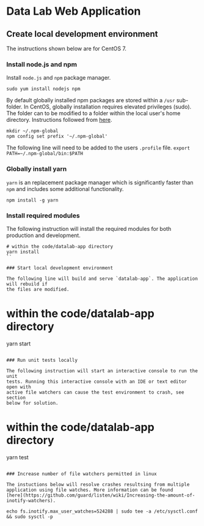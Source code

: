 # Data Lab Web Application

## Create local development environment

The instructions shown below are for CentOS 7.

### Install node.js and npm

Install `node.js` and `npm` package manager.

`sudo yum install nodejs npm`

By default globally installed npm packages are stored within a `/usr`
sub-folder. In CentOS, globally installation requires elevated privileges
(sudo). The folder can to be modified to a folder within the local user's
home directory. Instructions followed from
[here](https://docs.npmjs.com/getting-started/fixing-npm-permissions).

```
mkdir ~/.npm-global
npm config set prefix '~/.npm-global'
```

The following line will need to be added to the users `.profile` file.
`export PATH=~/.npm-global/bin:$PATH`

### Globally install yarn

`yarn` is an replacement package manager which is significantly faster
than `npm` and includes some additional functionality.

`npm install -g yarn`

### Install required modules

The following instruction will install the required modules for both
production and development.

```
# within the code/datalab-app directory
yarn install
``

### Start local development environment

The following line will build and serve `datalab-app`. The application will rebuild if
the files are modified.

```
# within the code/datalab-app directory
yarn start
```

### Run unit tests locally

The following instruction will start an interactive console to run the unit
tests. Running this interactive console with an IDE or text editor open with
active file watchers can cause the test environment to crash, see section
below for solution.

```
# within the code/datalab-app directory
yarn test
```

### Increase number of file watchers permitted in linux

The instuctions below will resolve crashes resultsing from multiple
application using file watches. More information can be found
[here](https://github.com/guard/listen/wiki/Increasing-the-amount-of-inotify-watchers).

```
`echo fs.inotify.max_user_watches=524288 | sudo tee -a /etc/sysctl.conf && sudo sysctl -p`
```